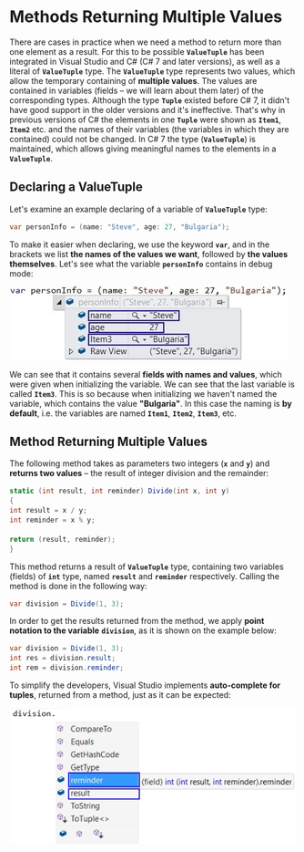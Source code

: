 # Methods Returning Multiple Values

There are cases in practice when we need a method to return more than one element as a result. For this to be possible **`ValueTuple`** has been integrated in Visual Studio and C# (C# 7 and later versions), as well as a literal of **`ValueTuple`** type. The **`ValueTuple`** type represents two values, which allow the temporary containing of **multiple values**. The values are contained in variables (fields – we will learn about them later) of the corresponding types. Although the type **`Tuple`** existed before C# 7, it didn't have good support in the older versions and it's ineffective. That's why in previous versions of C# the elements in one **`Tuple`** were shown as **`Item1`**, **`Item2`** etc. and the names of their variables (the variables in which they are contained) could not be changed. In C# 7 the type (**`ValueTuple`**) is maintained, which allows giving meaningful names to the elements in a **`ValueTuple`**.

## Declaring a ValueTuple

Let's examine an example declaring of a variable of **`ValueTuple`** type:

```csharp
var personInfo = (name: "Steve", age: 27, "Bulgaria");
```

To make it easier when declaring, we use the keyword **`var`**, and in the brackets we list **the names of the values we want**, followed by **the values themselves**. Let's see what the variable **`personInfo`** contains in debug mode:

![](/assets/chapter-10-images/15.Tuples-01.jpg)

We can see that it contains several **fields with names and values**, which were given when initializing the variable. We can see that the last variable is called **`Item3`**. This is so because when initializing we haven't named the variable, which contains the value **"Bulgaria"**. In this case the naming is **by default**, i.e. the variables are named **`Item1`**, **`Item2`**, **`Item3`**, etc.

## Method Returning Multiple Values

The following method takes as parameters two integers (**`x`** and **`y`**) and **returns two values** – the result of integer division and the remainder:

```csharp
static (int result, int reminder) Divide(int x, int y)
{
int result = x / y;
int reminder = x % y;

return (result, reminder);
}
```

This method returns a result of **`ValueTuple`** type, containing two variables (fields) of **`int`** type, named **`result`** and **`reminder`** respectively. Calling the method is done in the following way:

```csharp
var division = Divide(1, 3);
```

In order to get the results returned from the method, we apply **point notation to the variable** **`division`**, as it is shown on the example below:

```csharp
var division = Divide(1, 3);
int res = division.result;
int rem = division.reminder;
```

To simplify the developers, Visual Studio implements **auto-complete for tuples**, returned from a method, just as it can be expected:

![](/assets/chapter-10-images/15.Tuples-02.jpg)
